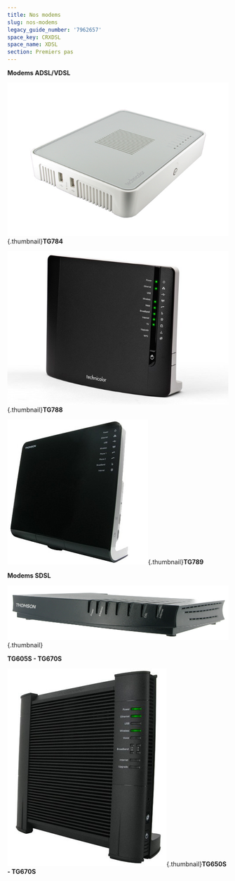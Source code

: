 ```yaml
---
title: Nos modems
slug: nos-modems
legacy_guide_number: '7962657'
space_key: CRXDSL
space_name: XDSL
section: Premiers pas
---
```


**Modems ADSL/VDSL**

![](images/784.jpeg){.thumbnail}**TG784**

![](images/1-tg788vn-e37a14634b.jpg){.thumbnail}**TG788**

![](images/speedtouch_789_500x375.jpg){.thumbnail}**TG789**

**Modems SDSL**

![](images/605-Cut.jpg){.thumbnail}

**TG605S - TG670S**

![](images/TG670.jpg){.thumbnail}**TG650S - TG670S**

